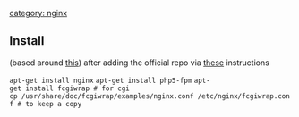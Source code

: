 [category: nginx](category:_nginx "wikilink")

## Install

(based around [this](https://www.mythtv.org/wiki/MythWeb_on_Nginx))
after adding the official repo via
[these](https://www.nginx.com/resources/wiki/start/topics/tutorials/install/)
instructions

`apt-get install nginx`
`apt-get install php5-fpm`
`apt-get install fcgiwrap # for cgi`
`cp /usr/share/doc/fcgiwrap/examples/nginx.conf /etc/nginx/fcgiwrap.conf # to keep a copy`
